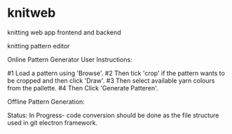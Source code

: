 # knitweb
knitting web app frontend and backend

knitting pattern editor

Online Pattern Generator User Instructions:

#1 Load a pattern using 'Browse'.
#2 Then tick 'crop' if the pattern wants to be cropped and then click 'Draw'. 
#3 Then select available yarn colours from the pallette.
#4 Then Click 'Generate Patteren'.

Offline Pattern Generation:

Status: In Progress- code conversion should be done as the file structure used in git electron framework.
